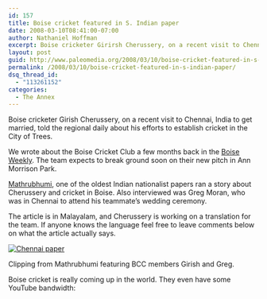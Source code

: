 ```yaml
---
id: 157
title: Boise cricket featured in S. Indian paper
date: 2008-03-10T08:41:00-07:00
author: Nathaniel Hoffman
excerpt: Boise cricketer Girirsh Cherussery, on a recent visit to Chennai India to get married, told the regional daily about his efforts to establish cricket in the City of Trees.
layout: post
guid: http://www.paleomedia.org/2008/03/10/boise-cricket-featured-in-s-indian-paper/
permalink: /2008/03/10/boise-cricket-featured-in-s-indian-paper/
dsq_thread_id:
  - "113261152"
categories:
  - The Annex
---
```

Boise cricketer Girish Cherussery, on a recent visit to Chennai, India to get married, told the regional daily about his efforts to establish cricket in the City of Trees.

We wrote about the Boise Cricket Club a few months back in the [Boise Weekly](http://www.boiseweekly.com/gyrobase/Content?oid=309880). The team expects to break ground soon on their new pitch in Ann Morrison Park.

[Mathrubhumi](http://mathrubhumi.info/static/about/about.htm), one of the oldest Indian nationalist papers ran a story about Cherussery and cricket in Boise. Also interviewed was Greg Moran, who was in Chennai to attend his teammate&#8217;s wedding ceremony.

The article is in Malayalam, and Cherussery is working on a translation for the team. If anyone knows the language feel free to leave comments below on what the article actually says.

<div class="captionfull">
  <a href="http://www.mathrubhumi.com/"><img src="http://www.paleomedia.org/wp-content/uploads/2008/03/mathrubhumi1.jpg" alt="Chennai paper" /></a></p> 
  
  <p>
    Clipping from Mathrubhumi featuring BCC members Girish and Greg.
  </p>
</div>

Boise cricket is really coming up in the world. They even have some YouTube bandwidth: